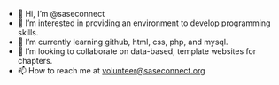 - 👋 Hi, I’m @saseconnect
- 👀 I’m interested in providing an environment to develop programming skills.
- 🌱 I’m currently learning github, html, css, php, and mysql.
- 💞️ I’m looking to collaborate on data-based, template websites for chapters.
- 📫 How to reach me at volunteer@saseconnect.org

<!---
saseconnect/saseconnect is a ✨ special ✨ repository because its `README.md` (this file) appears on your GitHub profile.
You can click the Preview link to take a look at your changes.
--->
